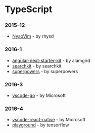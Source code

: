 # TypeScript


### 2015-12
- [NyaoVim](https://github.com/rhysd/NyaoVim) - by rhysd

### 2016-1
- [angular-next-starter-kit](https://github.com/alamgird/angular-next-starter-kit) - by alamgird
- [searchkit](https://github.com/searchkit/searchkit) - by searchkit
- [superpowers](https://github.com/superpowers/superpowers) - by superpowers

### 2016-3
- [vscode-go](https://github.com/Microsoft/vscode-go) - by Microsoft

### 2016-4
- [vscode-react-native](https://github.com/Microsoft/vscode-react-native) - by Microsoft
- [playground](https://github.com/tensorflow/playground) - by tensorflow
